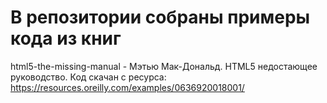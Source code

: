 # В репозитории собраны примеры кода из книг

html5-the-missing-manual - Мэтью Мак-Дональд. HTML5 недостающее руководство. Код скачан с ресурса: https://resources.oreilly.com/examples/0636920018001/
